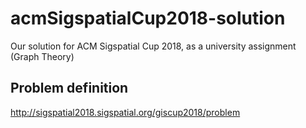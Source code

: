 # acmSigspatialCup2018-solution
Our solution for ACM Sigspatial Cup 2018, as a university assignment (Graph Theory)

## Problem definition

http://sigspatial2018.sigspatial.org/giscup2018/problem
